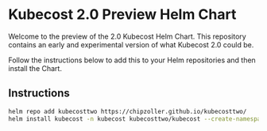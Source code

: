 # Kubecost 2.0 Preview Helm Chart

Welcome to the preview of the 2.0 Kubecost Helm Chart. This repository contains an early and experimental version of what Kubecost 2.0 could be.

Follow the instructions below to add this to your Helm repositories and then install the Chart.

## Instructions

```sh
helm repo add kubecosttwo https://chipzoller.github.io/kubecosttwo/
helm install kubecost -n kubecost kubecosttwo/kubecost --create-namespace
```
